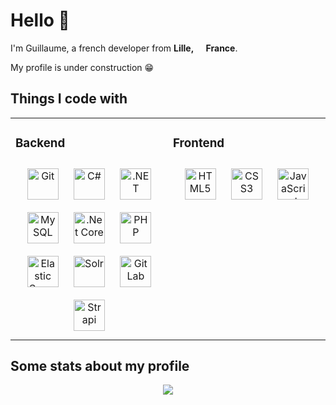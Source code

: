 # Hello 👋

I'm Guillaume, a french developer from <b>Lille, <img src="https://cdn-icons-png.flaticon.com/512/197/197560.png" width="13"/> France</b>.

My profile is under construction 😁

## Things I code with</h3>
<!--
<p>
    <img alt="C#" src="https://img.shields.io/badge/-C%23-311C87?style=flat-square&logo=csharp&logoColor=white" />
    <img alt="PHP" src="https://img.shields.io/badge/-PHP-311C87?style=flat-square&logo=php&logoColor=white" />
    <img alt="HTML5" src="https://img.shields.io/badge/-HTML5-13aa52?style=flat-square&logo=html5&logoColor=white" />
    <img alt="CSS3" src="https://img.shields.io/badge/-CSS3-13aa52?style=flat-square&logo=css3&logoColor=white" />
    <img alt="JS" src="https://img.shields.io/badge/-Javascript-13aa52?style=flat-square&logo=javascript&logoColor=white" />
    <img alt="Visual Studio Code" src="https://img.shields.io/badge/-VS%20Code-E10098?style=flat-square&logo=visualstudiocode&logoColor=white" />
    <img alt="Prettier" src="https://img.shields.io/badge/-Prettier-E34F26?style=flat-square&logo=prettier&logoColor=white" />
</p>
-->
<table width="100%" align="center"><tr><td valign="top" width="50%">

### Backend  
<div align="center">  
<a href="https://github.com/" target="_blank" title="Github"><img style="margin: 10px" src="https://profilinator.rishav.dev/skills-assets/git-scm-icon.svg" alt="Git" height="50" /></a>  
<a href="https://docs.microsoft.com/en-us/dotnet/csharp/" target="_blank" title="C#"><img style="margin: 10px" src="https://profilinator.rishav.dev/skills-assets/csharp-original.svg" alt="C#" height="50" /></a>  
<a href="https://dotnet.microsoft.com/download/dotnet-framework" target="_blank" title=".Net"><img style="margin: 10px" src="https://profilinator.rishav.dev/skills-assets/dot-net-original-wordmark.svg" alt=".NET" height="50" /></a>  
<a href="https://www.mysql.com/" target="_blank" title="MySQL"><img style="margin: 10px" src="https://profilinator.rishav.dev/skills-assets/mysql-original-wordmark.svg" alt="MySQL" height="50" /></a>  
<a href="https://dotnet.microsoft.com/download" target="_blank" title=".Net Core"><img style="margin: 10px" src="https://profilinator.rishav.dev/skills-assets/dotnetcore.png" alt=".Net Core" height="50" /></a>  
<a href="https://www.php.net/" target="_blank" title="PHP"><img style="margin: 10px" src="https://profilinator.rishav.dev/skills-assets/php-original.svg" alt="PHP" height="50" /></a>  
<a href="https://www.elastic.co/" target="_blank" title="Elastic Search"><img style="margin: 10px" src="https://profilinator.rishav.dev/skills-assets/elasticsearch.png" alt="Elastic Search" height="50" /></a>  
<a href="https://solr.apache.org/" target="_blank" title="Solr"><img style="margin: 10px" src="https://profilinator.rishav.dev/skills-assets/apache_solr-icon.svg" alt="Solr" height="50" /></a>  
<a href="https://about.gitlab.com/" target="_blank" title="GitLab"><img style="margin: 10px" src="https://profilinator.rishav.dev/skills-assets/gitlab.svg" alt="GitLab" height="50" /></a>  
<a href="https://www.strapi.io/" target="_blank" title="Strapi"><img style="margin: 10px" src="https://profilinator.rishav.dev/skills-assets/strapi.svg" alt="Strapi" height="50" /></a>  
</div>

</td><td valign="top" width="50%">



### Frontend  
<div align="center">  
<a href="https://en.wikipedia.org/wiki/HTML5" target="_blank" title="HTML5"><img style="margin: 10px" src="https://profilinator.rishav.dev/skills-assets/html5-original-wordmark.svg" alt="HTML5" height="50" /></a>  
<a href="https://www.w3schools.com/css/" target="_blank" title="CSS3"><img style="margin: 10px" src="https://profilinator.rishav.dev/skills-assets/css3-original-wordmark.svg" alt="CSS3" height="50" /></a>  
<a href="https://www.javascript.com/" target="_blank" title="JavaScript"><img style="margin: 10px" src="https://profilinator.rishav.dev/skills-assets/javascript-original.svg" alt="JavaScript" height="50" /></a>  
</div>

</td></tr></table>  

## Some stats about my profile
<div align="center"> 
<picture>
  <source
    srcset="https://github-readme-stats.vercel.app/api?username=gmasquelier59&show_icons=true&theme=dark&hide_border=true"
    media="(prefers-color-scheme: dark)"
  />
  <source
    srcset="https://github-readme-stats.vercel.app/api?username=gmasquelier59&show_icons=true&hide_border=true"
    media="(prefers-color-scheme: light), (prefers-color-scheme: no-preference)"
  />
  <img src="https://github-readme-stats.vercel.app/api?username=gmasquelier59&show_icons=true&hide_border=true" />
</picture>
</div>